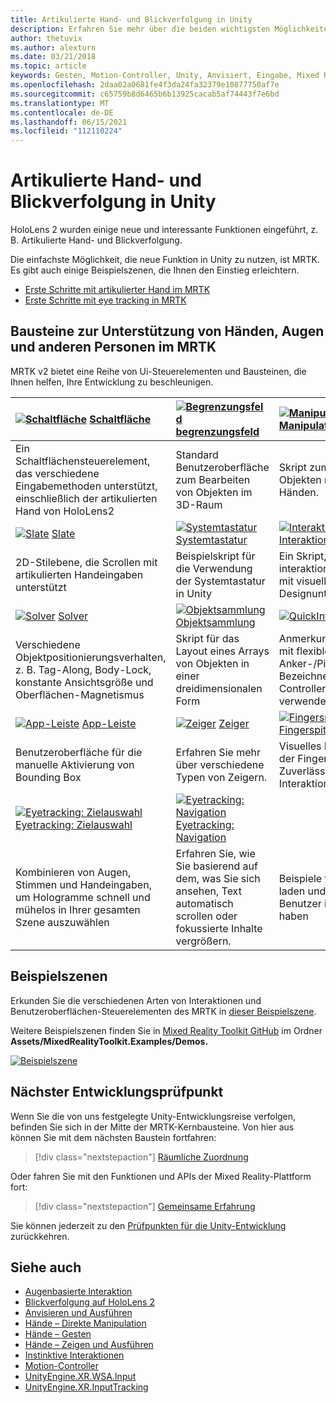 ```yaml
---
title: Artikulierte Hand- und Blickverfolgung in Unity
description: Erfahren Sie mehr über die beiden wichtigsten Möglichkeiten zum Ergreifen von Aktionen beim Anvieren in Unity, Handgesten und Motion-Controller.
author: thetuvix
ms.author: alexturn
ms.date: 03/21/2018
ms.topic: article
keywords: Gesten, Motion-Controller, Unity, Anvisiert, Eingabe, Mixed Reality-Headset, Windows Mixed Reality-Headset, Virtual Reality-Headset, MRTK, Mixed Reality Toolkit
ms.openlocfilehash: 2daa02a0681fe4f3da24fa32379e10877750af7e
ms.sourcegitcommit: c65759b8d6465b6b13925cacab5af74443f7e6bd
ms.translationtype: MT
ms.contentlocale: de-DE
ms.lasthandoff: 06/15/2021
ms.locfileid: "112110224"
---
```

# <a name="articulated-hand-and-eye-tracking-in-unity"></a>Artikulierte Hand- und Blickverfolgung in Unity

HoloLens 2 wurden einige neue und interessante Funktionen eingeführt, z. B. Artikulierte Hand- und Blickverfolgung.

Die einfachste Möglichkeit, die neue Funktion in Unity zu nutzen, ist MRTK. Es gibt auch einige Beispielszenen, die Ihnen den Einstieg erleichtern.

* [Erste Schritte mit artikulierter Hand im MRTK](/windows/mixed-reality/mrtk-unity/features/input/hand-tracking)
* [Erste Schritte mit eye tracking in MRTK](/windows/mixed-reality/mrtk-unity/features/input/eye-tracking/eye-tracking-main)

## <a name="building-blocks-supporting-hands-eyes-and-others-in-mrtk"></a>Bausteine zur Unterstützung von Händen, Augen und anderen Personen im MRTK

MRTK v2 bietet eine Reihe von Ui-Steuerelementen und Bausteinen, die Ihnen helfen, Ihre Entwicklung zu beschleunigen.

|  [![Schaltfläche](images/MRTK_Button_Main.png)](/windows/mixed-reality/mrtk-unity/features/ux-building-blocks/button) [Schaltfläche](/windows/mixed-reality/mrtk-unity/features/ux-building-blocks/button) | [ ![ Begrenzungsfeld](images/MRTK_BoundingBox_Main.png)](/windows/mixed-reality/mrtk-unity/features/ux-building-blocks/bounding-box) [begrenzungsfeld](/windows/mixed-reality/mrtk-unity/features/ux-building-blocks/bounding-box) | [ ![ Manipulation Handler](images/MRTK_Manipulation_Main.png)](/windows/mixed-reality/mrtk-unity/features/ux-building-blocks/manipulation-handler) [Manipulation Handler](/windows/mixed-reality/mrtk-unity/features/ux-building-blocks/manipulation-handler) |
|:--- | :--- | :--- |
| Ein Schaltflächensteuerelement, das verschiedene Eingabemethoden unterstützt, einschließlich der artikulierten Hand von HoloLens2 | Standard Benutzeroberfläche zum Bearbeiten von Objekten im 3D-Raum | Skript zum Manipulieren von Objekten mit einer oder zwei Händen. |
|  [![Slate](images/MRTK_Slate_Main.png)](/windows/mixed-reality/mrtk-unity/features/ux-building-blocks/slate) [Slate](/windows/mixed-reality/mrtk-unity/features/ux-building-blocks/slate) | [![Systemtastatur](images/MRTK_SystemKeyboard_Main.png)](/windows/mixed-reality/mrtk-unity/features/ux-building-blocks/system-keyboard) [Systemtastatur](/windows/mixed-reality/mrtk-unity/features/ux-building-blocks/system-keyboard) | [![Interaktionsfähig](images/InteractableExamples.png)](/windows/mixed-reality/mrtk-unity/features/ux-building-blocks/interactable) [Interaktionsfähig](/windows/mixed-reality/mrtk-unity/features/ux-building-blocks/interactable) |
| 2D-Stilebene, die Scrollen mit artikulierten Handeingaben unterstützt | Beispielskript für die Verwendung der Systemtastatur in Unity  | Ein Skript, um Objekte interaktionsfähig zu machen, mit visuellen Zuständen und Designunterstützung. |
|  [![Solver](images/MRTK_Solver_Main.png)](/windows/mixed-reality/mrtk-unity/features/ux-building-blocks/solvers/solver) [Solver](/windows/mixed-reality/mrtk-unity/features/ux-building-blocks/solvers/solver) | [![Objektsammlung](images/MRTK_ObjectCollection_Main.png)](/windows/mixed-reality/mrtk-unity/features/ux-building-blocks/object-collection) [Objektsammlung](/windows/mixed-reality/mrtk-unity/features/ux-building-blocks/object-collection) | [![QuickInfo](images/MRTK_Tooltip_Main.png)](/windows/mixed-reality/mrtk-unity/features/ux-building-blocks/tooltip) [QuickInfo](/windows/mixed-reality/mrtk-unity/features/ux-building-blocks/tooltip) |
| Verschiedene Objektpositionierungsverhalten, z. B. Tag-Along, Body-Lock, konstante Ansichtsgröße und Oberflächen-Magnetismus | Skript für das Layout eines Arrays von Objekten in einer dreidimensionalen Form | Anmerkungsbenutzeroberfläche mit flexiblem Anker-/Pivotsystem, das zum Bezeichnen von Motion-Controllern und -Objekten verwendet werden kann. |
|  [![App-Leiste](images/MRTK_AppBar_Main.png)](/windows/mixed-reality/mrtk-unity/features/ux-building-blocks/app-bar) [App-Leiste](/windows/mixed-reality/mrtk-unity/features/ux-building-blocks/app-bar) | [![ Zeiger](images/MRTK_Pointer_Main.png)](/windows/mixed-reality/mrtk-unity/features/input/pointers) [Zeiger](/windows/mixed-reality/mrtk-unity/features/input/pointers) | [![Fingerspitzenvisualisierung](images/MRTK_FingertipVisualization_Main.png)](/windows/mixed-reality/mrtk-unity/features/ux-building-blocks/fingertip-visualization) [Fingerspitzenvisualisierung](/windows/mixed-reality/mrtk-unity/features/ux-building-blocks/fingertip-visualization) |
| Benutzeroberfläche für die manuelle Aktivierung von Bounding Box | Erfahren Sie mehr über verschiedene Typen von Zeigern. | Visuelles Erscheinungsbild auf der Fingerspitze, wodurch die Zuverlässigkeit für die direkte Interaktion verbessert wird |
|  [![Eyetracking: Zielauswahl](images/mrtk_et_targetselect.png)](/windows/mixed-reality/mrtk-unity/features/input/eye-tracking/eye-tracking-target-selection) [Eyetracking: Zielauswahl](/windows/mixed-reality/mrtk-unity/features/input/eye-tracking/eye-tracking-target-selection) | [![Eyetracking: Navigation](images/mrtk_et_navigation.png)](/windows/mixed-reality/mrtk-unity/features/input/eye-tracking/eye-tracking-navigation) [Eyetracking: Navigation](/windows/mixed-reality/mrtk-unity/features/input/eye-tracking/eye-tracking-navigation) |
| Kombinieren von Augen, Stimmen und Handeingaben, um Hologramme schnell und mühelos in Ihrer gesamten Szene auszuwählen | Erfahren Sie, wie Sie basierend auf dem, was Sie sich ansehen, Text automatisch scrollen oder fokussierte Inhalte vergrößern.| Beispiele für protokollieren, laden und visualisieren, was Benutzer in Ihrer App betrachtet haben |

## <a name="example-scenes"></a>Beispielszenen

Erkunden Sie die verschiedenen Arten von Interaktionen und Benutzeroberflächen-Steuerelementen des MRTK in [dieser Beispielszene](/windows/mixed-reality/mrtk-unity/features/example-scenes/hand-interaction-examples).

Weitere Beispielszenen finden Sie in [Mixed Reality Toolkit GitHub](https://github.com/Microsoft/MixedRealityToolkit-Unity) im Ordner **Assets/MixedRealityToolkit.Examples/Demos.**

[![Beispielszene](images/MRTK_Examples.png)](/windows/mixed-reality/mrtk-unity/features/example-scenes/hand-interaction-examples)

## <a name="next-development-checkpoint"></a>Nächster Entwicklungsprüfpunkt

Wenn Sie die von uns festgelegte Unity-Entwicklungsreise verfolgen, befinden Sie sich in der Mitte der MRTK-Kernbausteine. Von hier aus können Sie mit dem nächsten Baustein fortfahren:

> [!div class="nextstepaction"]
> [Räumliche Zuordnung](spatial-mapping-in-unity.md)

Oder fahren Sie mit den Funktionen und APIs der Mixed Reality-Plattform fort:

> [!div class="nextstepaction"]
> [Gemeinsame Erfahrung](shared-experiences-in-unity.md)

Sie können jederzeit zu den [Prüfpunkten für die Unity-Entwicklung](unity-development-overview.md#2-core-building-blocks) zurückkehren.

## <a name="see-also"></a>Siehe auch

* [Augenbasierte Interaktion](../../design/eye-gaze-interaction.md)
* [Blickverfolgung auf HoloLens 2](../../design/eye-tracking.md)
* [Anvisieren und Ausführen](../../design/gaze-and-commit.md)
* [Hände – Direkte Manipulation](../../design/direct-manipulation.md)
* [Hände – Gesten](../../design/gaze-and-commit.md#composite-gestures)
* [Hände – Zeigen und Ausführen](../../design/point-and-commit.md)
* [Instinktive Interaktionen](../../design/interaction-fundamentals.md)
* [Motion-Controller](../../design/motion-controllers.md)
* [UnityEngine.XR.WSA.Input](https://docs.unity3d.com/ScriptReference/XR.WSA.Input.InteractionManager.html)
* [UnityEngine.XR.InputTracking](https://docs.unity3d.com/ScriptReference/XR.InputTracking.html)
